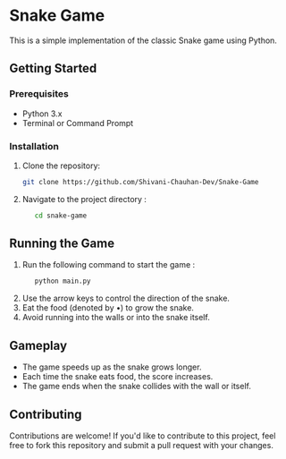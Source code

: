 # Snake Game

This is a simple implementation of the classic Snake game using Python.

## Getting Started

### Prerequisites

- Python 3.x
- Terminal or Command Prompt

### Installation

1. Clone the repository:

   ```bash
   git clone https://github.com/Shivani-Chauhan-Dev/Snake-Game
1. Navigate to the project directory : 

   ```bash
      cd snake-game

## Running the Game

1. Run the following command to start the game : 
   ```bash
      python main.py 

2. Use the arrow keys to control the direction of the snake.
3. Eat the food (denoted by •) to grow the snake.
4. Avoid running into the walls or into the snake itself.

## Gameplay

- The game speeds up as the snake grows longer.
- Each time the snake eats food, the score increases.
- The game ends when the snake collides with the wall or itself.


## Contributing
Contributions are welcome! If you'd like to contribute to this project, feel free to fork this repository and submit a pull request with your changes.

